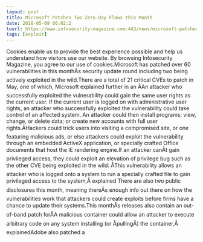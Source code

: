 ```yaml
---
layout: post
title: Microsoft Patches Two Zero-Day Flaws this Month
date: 2018-05-09 00:02:2
tourl: https://www.infosecurity-magazine.com:443/news/microsoft-patches-zero-day-flaws/
tags: [exploit]
---
```

Cookies enable us to provide the best experience possible and help us understand how visitors use our website. By browsing Infosecurity Magazine, you agree to our use of cookies.Microsoft has patched over 60 vulnerabilities in this monthÂs security update round including two being actively exploited in the wild.There are a total of 21 critical CVEs to patch in May, one of which, Microsoft explained further in an ÂAn attacker who successfully exploited the vulnerability could gain the same user rights as the current user. If the current user is logged on with administrative user rights, an attacker who successfully exploited the vulnerability could take control of an affected system. An attacker could then install programs; view, change, or delete data; or create new accounts with full user rights.ÂHackers could trick users into visiting a compromised site, or one featuring malicious ads, or else attackers could exploit the vulnerability through an embedded ActiveX application, or specially crafted Office documents that host the IE rendering engine.If an attacker canÂt gain privileged access, they could exploit an elevation of privilege bug such as the other CVE being exploited in the wild: ÂThis vulnerability allows an attacker who is logged onto a system to run a specially crafted file to gain privileged access to the system,Â explained There are also two public disclosures this month, meaning thereÂs enough info out there on how the vulnerabilities work that attackers could create exploits before firms have a chance to update their systems.This monthÂs releases also contain an out-of-band patch forÂA malicious container could allow an attacker to execute arbitrary code on any system installing (or ÂpullingÂ) the container,Â explainedAdobe also patched a 